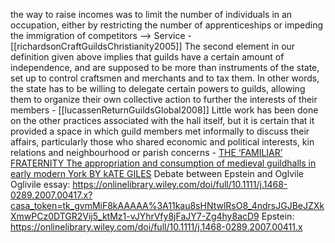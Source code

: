 the way to raise incomes was to limit the number of individuals in an occupation, either by restricting the number of apprenticeships or impeding the immigration of competitors  --> Service - [[richardsonCraftGuildsChristianity2005]]
The second element in our definition given above implies that guilds have a certain amount of independence, and are supposed to be more than instruments of the state, set up to control craftsmen and merchants and to tax them. In other words, the state has to be willing to delegate certain powers to guilds, allowing them to organize their own collective action to further the interests of their members - [[lucassenReturnGuildsGlobal2008]]
Little work has been done on the other practices associated with the hall itself, but it is certain that it provided a space in which guild members met informally to discuss their affairs, particularly those who shared economic and political interests, kin relations and neighbourhood or parish concerns  - [THE ‘FAMILIAR’ FRATERNITY The appropriation and consumption of medieval guildhalls in early modern York BY kATE GILES](https://reader5.z-library.sk/?source=6f2ecbb814d1b37b22cf3fe59696677e7e4825d255bf03d822f02c470deefd62&download_location=https%3A%2F%2Fz-library.sk%2Fdl%2F747433%2Fbb48ae)
Debate between Epstein and Oglvile 
Oglivile essay: https://onlinelibrary.wiley.com/doi/full/10.1111/j.1468-0289.2007.00417.x?casa_token=tk_gvmMiF8kAAAAA%3A11kau8sHNtwlRsO8_4ndrsJGJBeJZXkXmwPCz0DTGR2Vij5_ktMz1-vJYhrVfy8jFaJY7-Zg4hy8acD9 
Epstein: https://onlinelibrary.wiley.com/doi/full/10.1111/j.1468-0289.2007.00411.x 